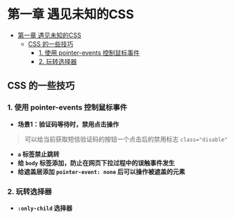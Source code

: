 # 第一章 遇见未知的CSS

- [第一章 遇见未知的CSS](#第一章-遇见未知的css)
  - [CSS 的一些技巧](#css-的一些技巧)
    - [1. 使用 pointer-events 控制鼠标事件](#1-使用-pointer-events-控制鼠标事件)
    - [2. 玩转选择器](#2-玩转选择器)


## CSS 的一些技巧
### 1. 使用 pointer-events 控制鼠标事件
- **场景1：验证码等待时，禁用点击操作**
> 可以给当前获取短信验证码的按钮一个点击后的禁用标志 `class="disable" `

- **`a` 标签禁止跳转**
- **给 `body` 标签添加，防止在网页下拉过程中的误触事件发生**
- **给遮盖层添加 `pointer-event: none` 后可以操作被遮盖的元素**
  
### 2. 玩转选择器
- **`:only-child` 选择器**